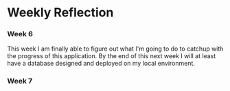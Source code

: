 # Weekly Reflection

### Week 6
This week I am finally able to figure out what I'm going to do to catchup with the progress of this application. By the end of this next week I will at least have a database designed and deployed on my local environment.

### Week 7